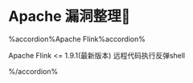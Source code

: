 # Apache 漏洞整理👻

%accordion%Apache Flink%accordion%

Apache Flink <= 1.9.1(最新版本) 远程代码执行反弹shell

%/accordion%